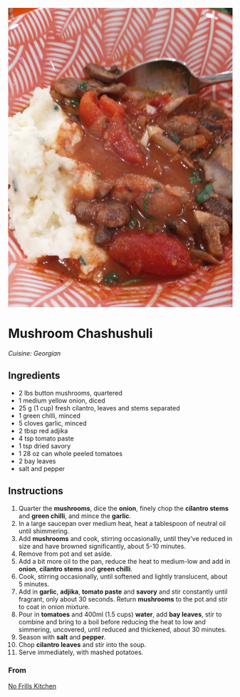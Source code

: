 ![Mushroom Chashushuli](mushroom_chashushuli.jpg)

# Mushroom Chashushuli

_Cuisine:  Georgian_

## Ingredients

- 2 lbs button mushrooms, quartered
- 1 medium yellow onion, diced
- 25 g (1 cup) fresh cilantro, leaves and stems separated
- 1 green chilli, minced
- 5 cloves garlic, minced
- 2 tbsp red adjika
- 4 tsp tomato paste
- 1 tsp dried savory
- 1 28 oz can whole peeled tomatoes
- 2 bay leaves
- salt and pepper

## Instructions

1. Quarter the **mushrooms**, dice the **onion**, finely chop the **cilantro stems** and **green chilli**, and mince the **garlic**.
1. In a large saucepan over medium heat, heat a tablespoon of neutral oil until shimmering.
1. Add **mushrooms** and cook, stirring occasionally, until they’ve reduced in size and have browned significantly, about 5-10 minutes.
1. Remove from pot and set aside.
1. Add a bit more oil to the pan, reduce the heat to medium-low and add in **onion**, **cilantro stems** and **green chilli**.
1. Cook, stirring occasionally, until softened and lightly translucent, about 5 minutes.
1. Add in **garlic**, **adjika**, **tomato paste** and **savory** and stir constantly until fragrant, only about 30 seconds. Return **mushrooms** to the pot and stir to coat in onion mixture.
1. Pour in **tomatoes** and 400ml (1.5 cups) **water**, add **bay leaves**, stir to combine and bring to a boil before reducing the heat to low and simmering, uncovered, until reduced and thickened, about 30 minutes.
1. Season with **salt** and **pepper**.
1. Chop **cilantro leaves** and stir into the soup.
1. Serve immediately, with mashed potatoes.

### From

[No Frills Kitchen](https://nofrillskitchen.com/chashushuli-recipe/)